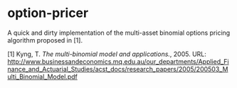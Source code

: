 # option-pricer

A quick and dirty implementation of the multi-asset binomial options pricing algorithm proposed in [1].

[1] Kyng, T. *The multi-binomial model and applications.*, 2005. URL: http://www.businessandeconomics.mq.edu.au/our_departments/Applied_Finance_and_Actuarial_Studies/acst_docs/research_papers/2005/200503_Multi_Binomial_Model.pdf
